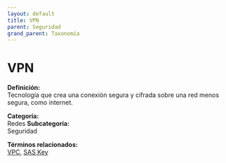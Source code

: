 ```yaml
---
layout: default
title: VPN
parent: Seguridad
grand_parent: Taxonomía
---
```


# VPN

**Definición:**  
Tecnología que crea una conexión segura y cifrada sobre una red menos segura, como internet.

**Categoría:**  
Redes 
**Subcategoría:**  
Seguridad

**Términos relacionados:**  
[VPC](https://maleniski.github.io/diccionario-angl-tec-mx/docs/taxonomia/redes/seguridad/vpc.html), [SAS Key](https://maleniski.github.io/diccionario-angl-tec-mx/docs/taxonomia/redes/seguridad/sas-key.html)
